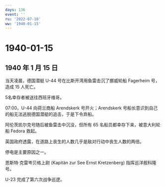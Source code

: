 ```yaml
---
days: 136
event: ''
ru: '2022-07-10'
ww: '1940-01-15'
---
```


# 1940-01-15

## 1940 年 1 月 15 日

当天凌晨，德国潜艇 U-44 号在比斯开湾用鱼雷击沉了挪威轮船 Fagerheim
号，造成 15 人死亡。

5名幸存者被送往西班牙维哥。

07:00，U-44 向荷兰商船 Arendskerk 号开火；Arendskerk
号船长意识到自己的船无法逃脱德国潜艇的追击，于是下令弃船。

阿伦茨凯尔克号随后被鱼雷击中沉没，但所有 65
名船员都幸存下来，被意大利轮船 Fedora 救起。

英国政府透露，在道路上丧生的人数几乎是敌对行动中丧生人数的两倍。

停电是主要原因之一。

恩斯特·克雷岑贝格上尉 (Kapitän zur See Ernst Kretzenberg)
指挥巡洋舰科隆号。

U-23 完成了第六次战争巡逻。